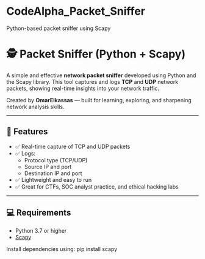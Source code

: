 # CodeAlpha_Packet_Sniffer
Python-based packet sniffer using Scapy

# 🕵️ Packet Sniffer (Python + Scapy)

A simple and effective **network packet sniffer** developed using Python and the Scapy library. This tool captures and logs **TCP** and **UDP** network packets, showing real-time insights into your network traffic.

Created by **OmarElkassas** — built for learning, exploring, and sharpening network analysis skills.

---

## 📌 Features

- ✅ Real-time capture of TCP and UDP packets
- ✅ Logs:
  - Protocol type (TCP/UDP)
  - Source IP and port
  - Destination IP and port
- ✅ Lightweight and easy to run
- ✅ Great for CTFs, SOC analyst practice, and ethical hacking labs

---

## 💻 Requirements

- Python 3.7 or higher
- [Scapy](https://scapy.net/)

Install dependencies using:
  pip install scapy
